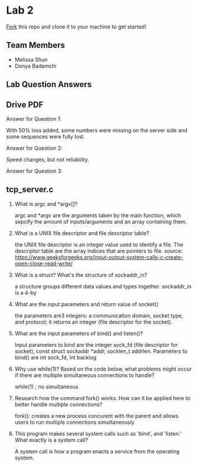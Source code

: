 # Lab 2

[Fork](https://docs.github.com/en/get-started/quickstart/fork-a-repo) 
this repo and clone it to your machine to get started!

## Team Members
- Melissa Shun
- Donya Badamchi

## Lab Question Answers

## Drive PDF
Answer for Question 1: 

   With 50% loss added, some numbers were missing on the server side and some sequences were fully lost.
   
Answer for Question 2: 
   
   Speed changes, but not reliability.
   
Answer for Question 3: 
  
  
  

## tcp_server.c

1. What is argc and *argv[]?

    argc and *argv are the arguments taken by the main function, which sepcify the amount of 
    inputs/arguments and an array containing them.
    
2. What is a UNIX file descriptor and file descriptor table?

   the UNIX file descriptor is an integer value used to identify a file. The descriptor table are the array indices that are  pointers to file.
   source: https://www.geeksforgeeks.org/input-output-system-calls-c-create-open-close-read-write/

3. What is a struct? What's the structure of sockaddr_in?

   a structure groups different data values and types together. sockaddr_in is a 4-by

4. What are the input parameters and return value of socket()

    the parameters are3 integers: a communication domain, socket type, and protocol; it returns an integer (file descriptor for the socket).
    
5. What are the input parameters of bind() and listen()?

    Input parameters to bind are the integer sock_fd (file descriptor for socket), const struct sockaddr *addr, socklen_t addrlen.
    Parameters to bind() are int sock_fd, int backlog
    
6. Why use while(1)? Based on the code below, what problems might 
   occur if there are multiple simultaneous connections to handle?
   
   while(1) ; no simultaneous
   
7. Research how the command fork() works. How can it be applied here 
   to better handle multiple connections?
   
    fork(): creates a new process concurent with the parent and allows users to run multiple connections simultaneously
    
8. This program makes several system calls such as 'bind', and 'listen.' 
   What exactly is a system call?
        
   A system call is how a program enacts a service from the operating system.
        

   
     
